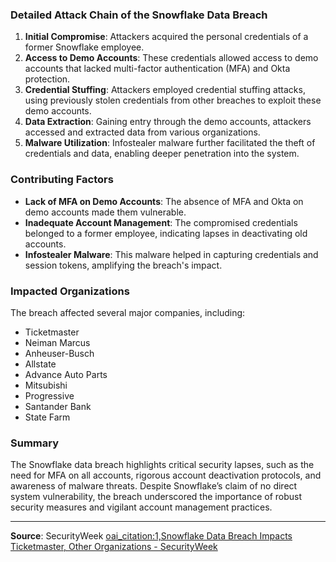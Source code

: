 ### Detailed Attack Chain of the Snowflake Data Breach

1. **Initial Compromise**: Attackers acquired the personal credentials of a former Snowflake employee.
2. **Access to Demo Accounts**: These credentials allowed access to demo accounts that lacked multi-factor authentication (MFA) and Okta protection.
3. **Credential Stuffing**: Attackers employed credential stuffing attacks, using previously stolen credentials from other breaches to exploit these demo accounts.
4. **Data Extraction**: Gaining entry through the demo accounts, attackers accessed and extracted data from various organizations.
5. **Malware Utilization**: Infostealer malware further facilitated the theft of credentials and data, enabling deeper penetration into the system.

### Contributing Factors

- **Lack of MFA on Demo Accounts**: The absence of MFA and Okta on demo accounts made them vulnerable.
- **Inadequate Account Management**: The compromised credentials belonged to a former employee, indicating lapses in deactivating old accounts.
- **Infostealer Malware**: This malware helped in capturing credentials and session tokens, amplifying the breach's impact.

### Impacted Organizations

The breach affected several major companies, including:
- Ticketmaster
- Neiman Marcus
- Anheuser-Busch
- Allstate
- Advance Auto Parts
- Mitsubishi
- Progressive
- Santander Bank
- State Farm

### Summary

The Snowflake data breach highlights critical security lapses, such as the need for MFA on all accounts, rigorous account deactivation protocols, and awareness of malware threats. Despite Snowflake’s claim of no direct system vulnerability, the breach underscored the importance of robust security measures and vigilant account management practices.

---

**Source**: SecurityWeek [oai_citation:1,Snowflake Data Breach Impacts Ticketmaster, Other Organizations - SecurityWeek](https://www.securityweek.com/snowflake-hack-impacts-ticketmaster-other-organizations/)